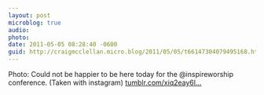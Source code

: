 ```yaml
---
layout: post
microblog: true
audio: 
photo: 
date: 2011-05-05 08:28:40 -0600
guid: http://craigmcclellan.micro.blog/2011/05/05/t66147304079495168.html
---
```

Photo: Could not be happier to be here today for the @inspireworship conference. (Taken with instagram) [tumblr.com/xiq2eay6l...](http://tumblr.com/xiq2eay6lw)
